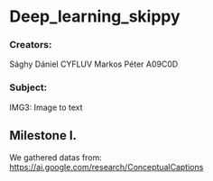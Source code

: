 # Deep_learning_skippy

### Creators:
Sághy Dániel CYFLUV
Markos Péter A09C0D
  
### Subject:
  IMG3: Image to text
  
## Milestone I.
We gathered datas from: https://ai.google.com/research/ConceptualCaptions
